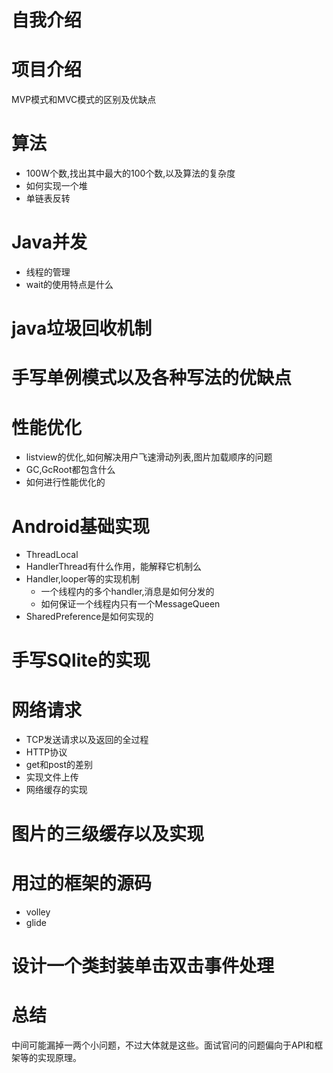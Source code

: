 # 自我介绍

# 项目介绍

MVP模式和MVC模式的区别及优缺点

# 算法
- 100W个数,找出其中最大的100个数,以及算法的复杂度
- 如何实现一个堆
- 单链表反转

# Java并发

- 线程的管理
- wait的使用特点是什么

# java垃圾回收机制

# 手写单例模式以及各种写法的优缺点

# 性能优化

- listview的优化,如何解决用户飞速滑动列表,图片加载顺序的问题
- GC,GcRoot都包含什么
- 如何进行性能优化的

# Android基础实现

- ThreadLocal
- HandlerThread有什么作用，能解释它机制么
- Handler,looper等的实现机制
  - 一个线程内的多个handler,消息是如何分发的
  - 如何保证一个线程内只有一个MessageQueen
- SharedPreference是如何实现的

# 手写SQlite的实现

# 网络请求

- TCP发送请求以及返回的全过程
- HTTP协议
- get和post的差别
- 实现文件上传
- 网络缓存的实现

# 图片的三级缓存以及实现

# 用过的框架的源码

- volley
- glide

# 设计一个类封装单击双击事件处理

# 总结

中间可能漏掉一两个小问题，不过大体就是这些。面试官问的问题偏向于API和框架等的实现原理。

